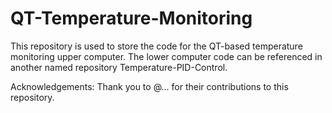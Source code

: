 # QT-Temperature-Monitoring

This repository is used to store the code for the QT-based temperature monitoring upper computer. The lower computer code can be referenced in another named repository Temperature-PID-Control.

Acknowledgements: Thank you to @... for their contributions to this repository.

